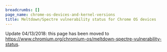 ```yaml
---
breadcrumbs: []
page_name: chrome-os-devices-and-kernel-versions
title: Meltdown/Spectre vulnerability status for Chrome OS devices
---
```


Update 04/13/2018: this page has been moved to
<https://www.chromium.org/chromium-os/meltdown-spectre-vulnerability-status>.